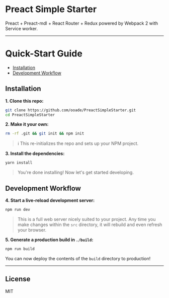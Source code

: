 # Preact Simple Starter

Preact + Preact-mdl + React Router + Redux powered by Webpack 2 with Service worker.

---


# Quick-Start Guide

- [Installation](#installation)
- [Development Workflow](#development-workflow)


## Installation

**1. Clone this repo:**

```sh
git clone https://github.com/ooade/PreactSimpleStarter.git
cd PreactSimpleStarter
```


**2. Make it your own:**

```sh
rm -rf .git && git init && npm init
```

> :information_source: This re-initializes the repo and sets up your NPM project.


**3. Install the dependencies:**

```sh
yarn install
```

> You're done installing! Now let's get started developing.



## Development Workflow


**4. Start a live-reload development server:**

```sh
npm run dev
```

> This is a full web server nicely suited to your project. Any time you make changes within the `src` directory, it will rebuild and even refresh your browser.


**5. Generate a production build in `./build`:**

```sh
npm run build
```

You can now deploy the contents of the `build` directory to production!

---


## License

MIT
